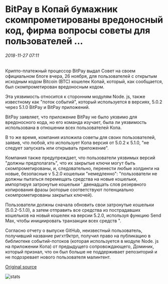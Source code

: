# BitPay в Копай бумажник скомпрометированы вредоносный код, фирма вопросы советы для пользователей ...

###### 2018-11-27 07:11

Крипто-платежный процессор BitPay выдал Совет на своем официальном блоге вчера, 26 ноября, для пользователей с открытым исходным кодом Bitcoin (BTC) кошелек Копай, который, как сообщается, был скомпрометирован вредоносным кодом.

Эта уязвимость относится к сторонним модулям Node. js, также известному как "поток событий", который используется в версиях, 5.0.2 через 5.1.0 BitPay и BitPay приложений.

BitPay заявляет, что приложение BitPay не было уязвимо для вредоносного кода, но его команда изучает, была ли уязвимость использована в отношении всех пользователей Копа.

В то же время, компания изложила советы для своих пользователей, заявив, что любой, кто использует Копа версия от 5.0.2 к 5.1.0, "не следует запускать или открывать приложение".

Компания также предупреждает, что пользователи уязвимых версий "должны предполагать", что их закрытые ключи могут быть скомпрометированы, и, следовательно, перенести любые холдинги на новые, безопасные v 5.2.0 кошельки "немедленно": "пользователи не должны пытаться перемещать средства на новые кошельки, импортируя затронутые кошельки ' двенадцать слов резервного копирования фразы (которые соответствуют потенциально скомпрометированы закрытых ключей).

Пользователи должны сначала обновить свои затронутые кошельки (5.0.2-5.1.0), а затем отправить все средства из пострадавших кошельков на новый кошелек на версии 5.2.0, используя функцию Send Max, чтобы инициировать транзакции всех средств ".

Согласно отчету о выпуске GitHub, неизвестный пользователь, получивший название ригхт9ктрл, получил право на публикацию в библиотеке событий-потоков (которая используется в модуле Node. js на приложении Копа) от предыдущего сопровождающего, Доминик, который признал, что он был больше не поддерживает репозиторий и не подозревает нового пользователя малинтент.

[Original source](https://cointelegraph.com/news/bitpays-copay-wallet-compromised-by-malicious-code-firm-issues-advice-for-users)

![stats](https://c.statcounter.com/11760860/0/a89fa40b/1/ "stats")